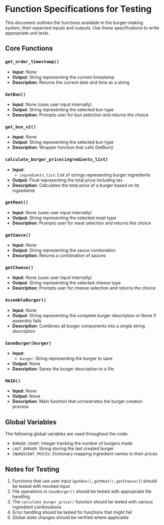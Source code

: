 # Function Specifications for Testing

This document outlines the functions available in the burger-making system, their expected inputs and outputs. Use these specifications to write appropriate unit tests.

## Core Functions

### `get_order_timestamp()`
- **Input**: None
- **Output**: String representing the current timestamp
- **Description**: Returns the current date and time as a string

### `GetBun()`
- **Input**: None (uses user input internally)
- **Output**: String representing the selected bun type
- **Description**: Prompts user for bun selection and returns the choice

### `get_bun_v2()`
- **Input**: None
- **Output**: String representing the selected bun type
- **Description**: Wrapper function that calls GetBun()

### `calculate_burger_price(ingredients_list)`
- **Input**: 
  - `ingredients_list`: List of strings representing burger ingredients
- **Output**: Float representing the total price including tax
- **Description**: Calculates the total price of a burger based on its ingredients

### `getMeat()`
- **Input**: None (uses user input internally)
- **Output**: String representing the selected meat type
- **Description**: Prompts user for meat selection and returns the choice

### `getSauce()`
- **Input**: None
- **Output**: String representing the sauce combination
- **Description**: Returns a combination of sauces

### `getCheese()`
- **Input**: None (uses user input internally)
- **Output**: String representing the selected cheese type
- **Description**: Prompts user for cheese selection and returns the choice

### `AssembleBurger()`
- **Input**: None
- **Output**: String representing the complete burger description or None if assembly fails
- **Description**: Combines all burger components into a single string description

### `SaveBurger(burger)`
- **Input**: 
  - `burger`: String representing the burger to save
- **Output**: None
- **Description**: Saves the burger description to a file

### `MAIN()`
- **Input**: None
- **Output**: None
- **Description**: Main function that orchestrates the burger creation process

## Global Variables

The following global variables are used throughout the code:
- `BURGER_COUNT`: Integer tracking the number of burgers made
- `LAST_BURGER`: String storing the last created burger
- `INGREDIENT_PRICES`: Dictionary mapping ingredient names to their prices

## Notes for Testing

1. Functions that use user input (`getBun()`, `getMeat()`, `getCheese()`) should be tested with mocked input
2. File operations in `SaveBurger()` should be tested with appropriate file handling
3. The `calculate_burger_price()` function should be tested with various ingredient combinations
4. Error handling should be tested for functions that might fail
5. Global state changes should be verified where applicable 

